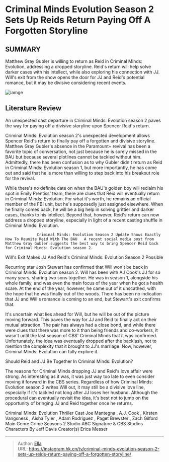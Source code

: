 # Criminal Minds Evolution Season 2 Sets Up Reids Return Paying Off A Forgotten Storyline


## SUMMARY 



  Matthew Gray Gubler is willing to return as Reid in Criminal Minds: Evolution, addressing a dropped storyline.   Reid&#39;s return will help solve darker cases with his intellect, while also exploring his connection with JJ.   Will&#39;s exit from the show opens the door for JJ and Reid&#39;s potential romance, but it may be divisive considering recent events.  

![iamge](https://static1.srcdn.com/wordpress/wp-content/uploads/wm/2024/01/matthew-gray-gubler-as-dr.jpg)

## Literature Review

An unexpected cast departure in Criminal Minds: Evolution season 2 paves the way for paying off a divisive storyline upon Spencer Reid&#39;s return.




Criminal Minds: Evolution season 2&#39;s unexpected development allows Spencer Reid&#39;s return to finally pay off a forgotten and divisive storyline. Matthew Gray Gubler&#39;s absence in the Paramount&#43; revival has been a favorite topic of conversation, not just because he is sorely missed in the BAU but because several plotlines cannot be tackled without him. Admittedly, there has been confusion as to why Gubler didn&#39;t return as Reid in Criminal Minds: Evolution season 1, but more importantly, he has come out and said that he is more than willing to step back into his breakout role for the revival.




While there&#39;s no definite date on when the BAU&#39;s golden boy will reclaim his spot in Emily Prentiss&#39; team, there are clues that Reid will eventually return in Criminal Minds: Evolution. For what it&#39;s worth, he remains an official member of the FBI unit, but he&#39;s supposedly just assigned elsewhere. When he finally comes back, he will be a big help in solving grittier and darker cases, thanks to his intellect. Beyond that, however, Reid&#39;s return can now address a dropped storyline, especially in light of a recent casting shuffle in Criminal Minds: Evolution.

                  Criminal Minds: Evolution Season 2 Update Shows Exactly How To Reunite Reid With The BAU   A recent social media post from Matthew Gray Gubler suggests the best way to bring Spencer Reid back for Criminal Minds: Evolution season 2.    


 Will&#39;s Exit Makes JJ And Reid&#39;s Criminal Minds: Evolution Season 2 Possible 
          




Recurring star Josh Stewart has confirmed that Will won&#39;t be back in Criminal Minds: Evolution season 2. Will has been with AJ Cook&#39;s JJ for so many years, sharing two sons together. He was in season 1, alongside his whole family, and was even the main focus of the year when he got a health scare. At the end of the year, however, he came out of it unscathed, with the hope that he was finally out of the woods. There has been no indication that JJ and Will&#39;s romance is coming to an end, but Stewart&#39;s exit confirms that.

It&#39;s uncertain what lies ahead for Will, but he will be out of the picture moving forward. This paves the way for JJ and Reid to finally act on their mutual attraction. The pair has always had a close bond, and while there were clues that there was more to it than being friends and co-workers, it wasn&#39;t until the last season of CBS&#39; Criminal Minds that it was confirmed. Unfortunately, the idea was eventually dropped after the backlash, not to mention the complexity that it brought to JJ&#39;s marriage. Now, however, Criminal Minds: Evolution can fully explore it.






 Should Reid and JJ Be Together In Criminal Minds: Evolution? 
          

The reasons for Criminal Minds dropping JJ and Reid&#39;s love affair were strong. As interesting as it was, it was just way too late to even consider moving it forward in the CBS series. Regardless of how Criminal Minds: Evolution season 2 writes Will out, it may still be a divisive love line, especially if it&#39;s tackled not long after JJ loses her husband. Although the procedural can eventually revisit the idea, it&#39;s best not to jump on the opportunity of bringing JJ and Reid together once he returns.

  Criminal Minds: Evolution Thriller     Cast    Joe Mantegna , A.J. Cook , Kirsten Vangsness , Aisha Tyler , Adam Rodriguez , Paget Brewster , Zach Gilford     Main Genre    Crime     Seasons    2     Studio    ABC Signature &amp; CBS Studios     Characters By    Jeff Davis     Creator(s)    Erica Messer      


---

> Author: [Ella](https://instagram.hk.cn/)  
> URL: https://instagram.hk.cn/tv/criminal-minds-evolution-season-2-sets-up-reids-return-paying-off-a-forgotten-storyline/  

